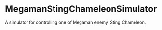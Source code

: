 # MegamanStingChameleonSimulator
A simulator for controlling one of Megaman enemy, Sting Chameleon.
